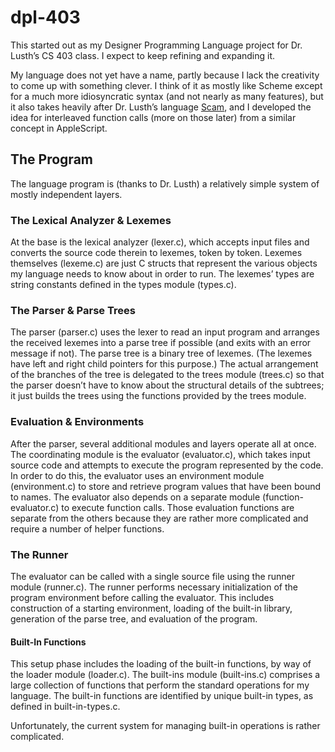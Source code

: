 dpl-403
=======

This started out as my Designer Programming Language project for Dr. Lusth’s CS 403 class. I expect to keep refining and expanding it.

My language does not yet have a name, partly because I lack the creativity to come up with something clever. I think of it as mostly like Scheme except for a much more idiosyncratic syntax (and not nearly as many features), but it also takes heavily after Dr. Lusth’s language [Scam](http://beastie.cs.ua.edu/scam/), and I developed the idea for interleaved function calls (more on those later) from a similar concept in AppleScript.

The Program
-----------

The language program is (thanks to Dr. Lusth) a relatively simple system of mostly independent layers.

### The Lexical Analyzer & Lexemes

At the base is the lexical analyzer (lexer.c), which accepts input files and converts the source code therein to lexemes, token by token. Lexemes themselves (lexeme.c) are just C structs that represent the various objects my language needs to know about in order to run. The lexemes’ types are string constants defined in the types module (types.c).

### The Parser & Parse Trees

The parser (parser.c) uses the lexer to read an input program and arranges the received lexemes into a parse tree if possible (and exits with an error message if not). The parse tree is a binary tree of lexemes. (The lexemes have left and right child pointers for this purpose.) The actual arrangement of the branches of the tree is delegated to the trees module (trees.c) so that the parser doesn’t have to know about the structural details of the subtrees; it just builds the trees using the functions provided by the trees module.

### Evaluation & Environments

After the parser, several additional modules and layers operate all at once. The coordinating module is the evaluator (evaluator.c), which takes input source code and attempts to execute the program represented by the code. In order to do this, the evaluator uses an environment module (environment.c) to store and retrieve program values that have been bound to names. The evaluator also depends on a separate module (function-evaluator.c) to execute function calls. Those evaluation functions are separate from the others because they are rather more complicated and require a number of helper functions.

### The Runner

The evaluator can be called with a single source file using the runner module (runner.c). The runner performs necessary initialization of the program environment before calling the evaluator. This includes construction of a starting environment, loading of the built-in library, generation of the parse tree, and evaluation of the program.

#### Built-In Functions
This setup phase includes the loading of the built-in functions, by way of the loader module (loader.c). The built-ins module (built-ins.c) comprises a large collection of functions that perform the standard operations for my language. The built-in functions are identified by unique built-in types, as defined in built-in-types.c.

Unfortunately, the current system for managing built-in operations is rather complicated. 
